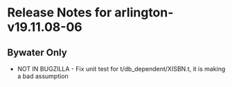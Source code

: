 
# Release Notes for arlington-v19.11.08-06

## Bywater Only

- NOT IN BUGZILLA - Fix unit test for t/db_dependent/XISBN.t, it is making a bad assumption


